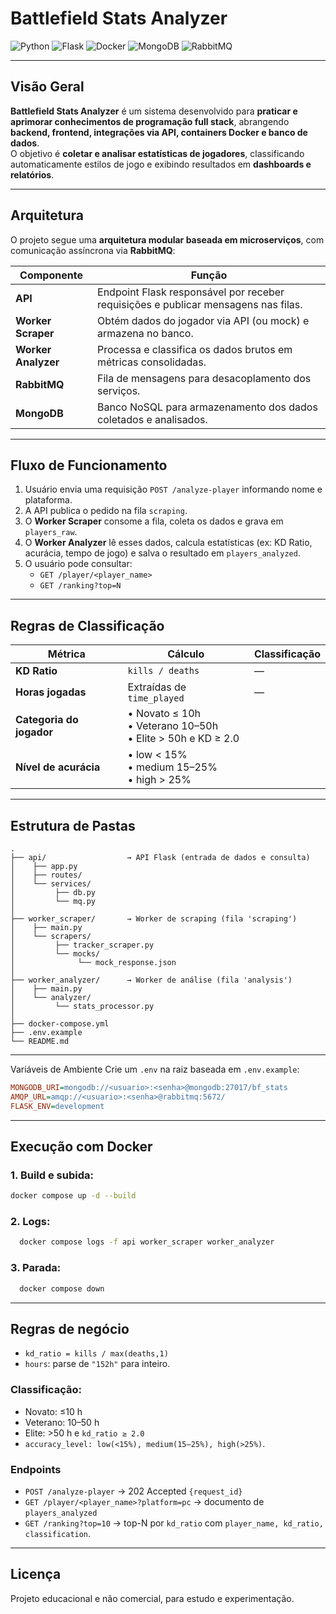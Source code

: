 # Battlefield Stats Analyzer

![Python](https://img.shields.io/badge/Python-3.12%2B-blue?logo=python)
![Flask](https://img.shields.io/badge/Flask-API-lightgrey?logo=flask)
![Docker](https://img.shields.io/badge/Docker-Compose-blue?logo=docker)
![MongoDB](https://img.shields.io/badge/MongoDB-Database-green?logo=mongodb)
![RabbitMQ](https://img.shields.io/badge/RabbitMQ-Queue-orange?logo=rabbitmq)

---

## Visão Geral
**Battlefield Stats Analyzer** é um sistema desenvolvido para **praticar e aprimorar conhecimentos de programação full stack**, abrangendo **backend, frontend, integrações via API, containers Docker e banco de dados**.  
O objetivo é **coletar e analisar estatísticas de jogadores**, classificando automaticamente estilos de jogo e exibindo resultados em **dashboards e relatórios**.

---

## Arquitetura
O projeto segue uma **arquitetura modular baseada em microserviços**, com comunicação assíncrona via **RabbitMQ**:

| Componente | Função |
|-------------|--------|
| **API** | Endpoint Flask responsável por receber requisições e publicar mensagens nas filas. |
| **Worker Scraper** | Obtém dados do jogador via API (ou mock) e armazena no banco. |
| **Worker Analyzer** | Processa e classifica os dados brutos em métricas consolidadas. |
| **RabbitMQ** | Fila de mensagens para desacoplamento dos serviços. |
| **MongoDB** | Banco NoSQL para armazenamento dos dados coletados e analisados. |

---

## Fluxo de Funcionamento
1. Usuário envia uma requisição `POST /analyze-player` informando nome e plataforma.  
2. A API publica o pedido na fila `scraping`.  
3. O **Worker Scraper** consome a fila, coleta os dados e grava em `players_raw`.  
4. O **Worker Analyzer** lê esses dados, calcula estatísticas (ex: KD Ratio, acurácia, tempo de jogo) e salva o resultado em `players_analyzed`.  
5. O usuário pode consultar:
   - `GET /player/<player_name>`  
   - `GET /ranking?top=N`

---

## Regras de Classificação
| Métrica | Cálculo | Classificação |
|----------|----------|---------------|
| **KD Ratio** | `kills / deaths` | — |
| **Horas jogadas** | Extraídas de `time_played` | — |
| **Categoria do jogador** | • Novato ≤ 10h<br>• Veterano 10–50h<br>• Elite > 50h e KD ≥ 2.0 |
| **Nível de acurácia** | • low < 15%<br>• medium 15–25%<br>• high > 25% |

---

## Estrutura de Pastas
```
.
├── api/                  → API Flask (entrada de dados e consulta)
│    ├── app.py
│    ├── routes/
│    └── services/
│         ├── db.py
│         └── mq.py
│
├── worker_scraper/       → Worker de scraping (fila 'scraping')
│    ├── main.py
│    └── scrapers/
│         ├── tracker_scraper.py
│         └── mocks/
│              └── mock_response.json
│
├── worker_analyzer/      → Worker de análise (fila 'analysis')
│    ├── main.py
│    └── analyzer/
│         └── stats_processor.py
│
├── docker-compose.yml
├── .env.example
└── README.md
```

---

Variáveis de Ambiente
Crie um `.env` na raiz baseada em `.env.example`:
```ini
MONGODB_URI=mongodb://<usuario>:<senha>@mongodb:27017/bf_stats
AMQP_URL=amqp://<usuario>:<senha>@rabbitmq:5672/
FLASK_ENV=development
```

---

## Execução com Docker
### 1. Build e subida:
  ```bash
  docker compose up -d --build
  ```
### 2. Logs:
```bash
  docker compose logs -f api worker_scraper worker_analyzer
```

### 3. Parada:
```bash
  docker compose down
```

---

## Regras de negócio
-   `kd_ratio = kills / max(deaths,1)`
-   `hours`: parse de `"152h"` para inteiro.

### Classificação:
-   Novato: ≤10 h
-   Veterano: 10–50 h
-   Elite: >50 h e `kd_ratio ≥ 2.0`
-   `accuracy_level: low(<15%), medium(15–25%), high(>25%)`.

### Endpoints
-   `POST /analyze-player` → 202 Accepted `{request_id}`
-   `GET /player/<player_name>?platform=pc` → documento de `players_analyzed`
-   `GET /ranking?top=10` → top-N por `kd_ratio` com `player_name, kd_ratio, classification`.

---

## Licença

Projeto educacional e não comercial, para estudo e experimentação.
